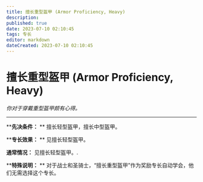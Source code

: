 ```yaml
---
title: 擅长重型盔甲 (Armor Proficiency, Heavy)
description: 
published: true
date: 2023-07-10 02:10:45
tags: 专长
editor: markdown
dateCreated: 2023-07-10 02:10:45
---
```


# 擅长重型盔甲 (Armor Proficiency, Heavy)

_你对于穿戴重型盔甲颇有心得。_

* * *

****先决条件：** ** 擅长轻型盔甲，擅长中型盔甲。

****专长效果：** ** 见擅长轻型盔甲。

**通常情况：** 见擅长轻型盔甲。.

****特殊说明：** ** 对于战士和圣骑士，“擅长重型盔甲”作为奖励专长自动学会，他们无需选择这个专长。

